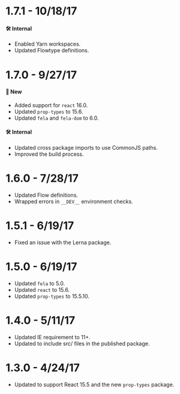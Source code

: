 # 1.7.1 - 10/18/17
#### 🛠 Internal
* Enabled Yarn workspaces.
* Updated Flowtype definitions.

# 1.7.0 - 9/27/17
#### 🚀 New
* Added support for `react` 16.0.
* Updated `prop-types` to 15.6.
* Updated `fela` and `fela-dom` to 6.0.

#### 🛠 Internal
* Updated cross package imports to use CommonJS paths.
* Improved the build process.

# 1.6.0 - 7/28/17
* Updated Flow definitions.
* Wrapped errors in `__DEV__` environment checks.

# 1.5.1 - 6/19/17
* Fixed an issue with the Lerna package.

# 1.5.0 - 6/19/17
* Updated `fela` to 5.0.
* Updated `react` to 15.6.
* Updated `prop-types` to 15.5.10.

# 1.4.0 - 5/11/17
* Updated IE requirement to 11+.
* Updated to include src/ files in the published package.

# 1.3.0 - 4/24/17
* Updated to support React 15.5 and the new `prop-types` package.
